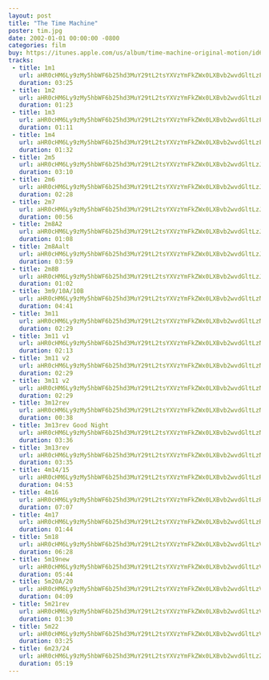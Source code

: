 ```yaml
---
layout: post
title: "The Time Machine"
poster: tim.jpg
date: 2002-01-01 00:00:00 -0800
categories: film
buy: https://itunes.apple.com/us/album/time-machine-original-motion/id65176536?uo=4&at=11lmv4
tracks:
 - title: 1m1
   url: aHR0cHM6Ly9zMy5hbWF6b25hd3MuY29tL2tsYXVzYmFkZWx0LXBvb2wvdGltLzFNMSBTdE1peC5tcDM=
   duration: 03:25
 - title: 1m2
   url: aHR0cHM6Ly9zMy5hbWF6b25hd3MuY29tL2tsYXVzYmFkZWx0LXBvb2wvdGltLzFNMiBTdE1peC5tcDM=
   duration: 01:23
 - title: 1m3
   url: aHR0cHM6Ly9zMy5hbWF6b25hd3MuY29tL2tsYXVzYmFkZWx0LXBvb2wvdGltLzFNMyBTdE1peC5tcDM=
   duration: 01:11
 - title: 1m4
   url: aHR0cHM6Ly9zMy5hbWF6b25hd3MuY29tL2tsYXVzYmFkZWx0LXBvb2wvdGltLzFNNCBTdE1peC5tcDM=
   duration: 01:32
 - title: 2m5
   url: aHR0cHM6Ly9zMy5hbWF6b25hd3MuY29tL2tsYXVzYmFkZWx0LXBvb2wvdGltLzJNNSBTdE1peC5tcDM=
   duration: 03:10
 - title: 2m6
   url: aHR0cHM6Ly9zMy5hbWF6b25hd3MuY29tL2tsYXVzYmFkZWx0LXBvb2wvdGltLzJtNiBTdE1peC5tcDM=
   duration: 02:28
 - title: 2m7
   url: aHR0cHM6Ly9zMy5hbWF6b25hd3MuY29tL2tsYXVzYmFkZWx0LXBvb2wvdGltLzJtNyBTdE1peC5tcDM=
   duration: 00:56
 - title: 2m8A2
   url: aHR0cHM6Ly9zMy5hbWF6b25hd3MuY29tL2tsYXVzYmFkZWx0LXBvb2wvdGltLzJtOEEyIFN0TWl4Lm1wMw==
   duration: 01:08
 - title: 2m8Aalt
   url: aHR0cHM6Ly9zMy5hbWF6b25hd3MuY29tL2tsYXVzYmFkZWx0LXBvb2wvdGltLzJtOEFhbHQgU3RNaXgubXAz
   duration: 03:59
 - title: 2m8B
   url: aHR0cHM6Ly9zMy5hbWF6b25hd3MuY29tL2tsYXVzYmFkZWx0LXBvb2wvdGltLzJtOEIgU3RNaXgubXAz
   duration: 01:02
 - title: 3m9/10A/10B
   url: aHR0cHM6Ly9zMy5hbWF6b25hd3MuY29tL2tsYXVzYmFkZWx0LXBvb2wvdGltLzNtOV8xMEFfMTBCIFN0TWl4Lm1wMw==
   duration: 04:41
 - title: 3m11
   url: aHR0cHM6Ly9zMy5hbWF6b25hd3MuY29tL2tsYXVzYmFkZWx0LXBvb2wvdGltLzNNMTEgU3RNaXgubXAz
   duration: 02:29
 - title: 3m11 v1
   url: aHR0cHM6Ly9zMy5hbWF6b25hd3MuY29tL2tsYXVzYmFkZWx0LXBvb2wvdGltLzNtMTEgdjEgU3RNaXgubXAz
   duration: 02:13
 - title: 3m11 v2
   url: aHR0cHM6Ly9zMy5hbWF6b25hd3MuY29tL2tsYXVzYmFkZWx0LXBvb2wvdGltLzNNMTEgdjIgU3RNaXgtTk9STV8wMS5tcDM=
   duration: 02:29
 - title: 3m11 v2
   url: aHR0cHM6Ly9zMy5hbWF6b25hd3MuY29tL2tsYXVzYmFkZWx0LXBvb2wvdGltLzNNMTEgdjIgU3RNaXgubXAz
   duration: 02:29
 - title: 3m12rev
   url: aHR0cHM6Ly9zMy5hbWF6b25hd3MuY29tL2tsYXVzYmFkZWx0LXBvb2wvdGltLzNtMTJyZXYgU3RNaXgubXAz
   duration: 00:38
 - title: 3m13rev Good Night
   url: aHR0cHM6Ly9zMy5hbWF6b25hd3MuY29tL2tsYXVzYmFkZWx0LXBvb2wvdGltLzNtMTNyZXYgR29vZCBOaWdodC5tcDM=
   duration: 03:36
 - title: 3m13rev
   url: aHR0cHM6Ly9zMy5hbWF6b25hd3MuY29tL2tsYXVzYmFkZWx0LXBvb2wvdGltLzNtMTNyZXYgU3RNaXgubXAz
   duration: 03:35
 - title: 4m14/15
   url: aHR0cHM6Ly9zMy5hbWF6b25hd3MuY29tL2tsYXVzYmFkZWx0LXBvb2wvdGltLzRNMTRfMTUgU3RNaXgubXAz
   duration: 04:53
 - title: 4m16
   url: aHR0cHM6Ly9zMy5hbWF6b25hd3MuY29tL2tsYXVzYmFkZWx0LXBvb2wvdGltLzRNMTYgU3RNaXgubXAz
   duration: 07:07
 - title: 4m17
   url: aHR0cHM6Ly9zMy5hbWF6b25hd3MuY29tL2tsYXVzYmFkZWx0LXBvb2wvdGltLzRNMTcgU3RNaXgubXAz
   duration: 01:44
 - title: 5m18
   url: aHR0cHM6Ly9zMy5hbWF6b25hd3MuY29tL2tsYXVzYmFkZWx0LXBvb2wvdGltLzVtMTggU3RNaXgubXAz
   duration: 06:28
 - title: 5m19new
   url: aHR0cHM6Ly9zMy5hbWF6b25hd3MuY29tL2tsYXVzYmFkZWx0LXBvb2wvdGltLzVtMTluZXcgU3RNaXgubXAz
   duration: 05:44
 - title: 5m20A/20
   url: aHR0cHM6Ly9zMy5hbWF6b25hd3MuY29tL2tsYXVzYmFkZWx0LXBvb2wvdGltLzVtMjBBXzIwIFN0TWl4Lm1wMw==
   duration: 04:09
 - title: 5m21rev
   url: aHR0cHM6Ly9zMy5hbWF6b25hd3MuY29tL2tsYXVzYmFkZWx0LXBvb2wvdGltLzVtMjFyZXYgU3RNaXgubXAz
   duration: 01:30
 - title: 5m22
   url: aHR0cHM6Ly9zMy5hbWF6b25hd3MuY29tL2tsYXVzYmFkZWx0LXBvb2wvdGltLzVtMjIgU3RNaXgubXAz
   duration: 03:25
 - title: 6m23/24
   url: aHR0cHM6Ly9zMy5hbWF6b25hd3MuY29tL2tsYXVzYmFkZWx0LXBvb2wvdGltLzZNMjNfMjQgU3RNaXgubXAz
   duration: 05:19
---
```

